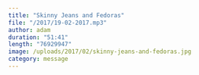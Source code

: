 ```yaml
---
title: "Skinny Jeans and Fedoras"
file: "/2017/19-02-2017.mp3"
author: adam
duration: "51:41"
length: "76929947"
image: /uploads/2017/02/skinny-jeans-and-fedoras.jpg
category: message
---
```

